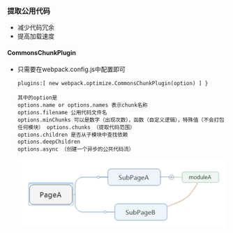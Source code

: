 ### 提取公用代码

* 减少代码冗余
* 提高加载速度

#### CommonsChunkPlugin
* 只需要在webpack.config.js中配置即可

    ```
    plugins:[ new webpack.optimize.CommonsChunkPlugin(option) ] } 

    其中的option是 
    options.name or options.names 表示chunk名称   
    options.filename 公用代码文件名    
    options.minChunks 可以是数字（出现次数），函数（自定义逻辑），特殊值（不会打包任何模块） options.chunks （提取代码范围）
    options.children 是否从子模块中查找依赖
    options.deepChildren 
    options.async （创建一个异步的公共代码流）
    ```

    ![i](./images/1539089344389.jpg)
